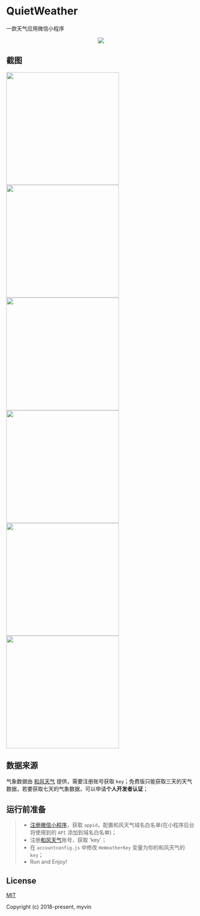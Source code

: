 # QuietWeather
一款天气应用微信小程序
<p align='center'>
    <img src='./img/mpcode.png'>
</p>

## 截图
<div >
    <img src='https://raw.githubusercontent.com/myvin/miniprogram/master/quietweather/images/screenshot_1.png' style='width:300px;'>
    <img src='https://raw.githubusercontent.com/myvin/miniprogram/master/quietweather/images/screenshot_2.png' style='width:300px;'>
    <img src='https://raw.githubusercontent.com/myvin/miniprogram/master/quietweather/images/screenshot_3.png' style='width:300px;'>
    <img src='https://raw.githubusercontent.com/myvin/miniprogram/master/quietweather/images/screenshot_4.png' style='width:300px;'>

<img src='https://raw.githubusercontent.com/myvin/miniprogram/master/quietweather/images/screenshot_5.png' style='width:300px;'>
<img src='https://raw.githubusercontent.com/myvin/miniprogram/master/quietweather/images/screenshot_6.png' style='width:300px;'></div>

## 数据来源

气象数据由 [和风天气](http://www.heweather.com/) 提供，需要注册账号获取 `key`；免费版只能获取三天的天气数据，若要获取七天的气象数据，可以申请**个人开发者认证**；

## 运行前准备
> * [注册微信小程序](https://mp.weixin.qq.com/wxopen/waregister?action=step1)，获取 `appid`，配置和风天气域名白名单(在小程序后台将使用到的 `API` 添加到域名白名单)；
> * 注册[和风天气](http://www.heweather.com/)账号，获取 'key`；
> * 在 `accountconfig.js` 中修改 `HeWeatherKey` 变量为你的和风天气的 `key`；
> * Run and Enjoy!


## License

[MIT](http://opensource.org/licenses/MIT)

Copyright (c) 2018-present, myvin
